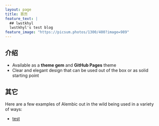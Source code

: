 ```yaml
---
layout: page
title: 首页
feature_text: |
  ## lwstkhyl
  lwstkhyl's test blog
feature_image: "https://picsum.photos/1300/400?image=989"
---
```


## 介绍

- Available as a **theme gem** and **GitHub Pages** theme
- Clear and elegant design that can be used out of the box or as solid starting point

## 其它

Here are a few examples of Alembic out in the wild being used in a variety of ways:

- [test](/test)


